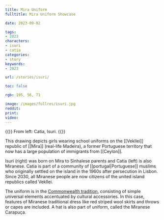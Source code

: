 ```yaml
---
title: Mira Uniform
fulltitle: Mira Uniform Showcase

date: 2023-09-02

tags:
- 2023
characters:
- isuri
- catia
categories:
- story
keywords:
- 2023

url: /stories/isuri/

toc: false

rgb: 195, 56, 71

image: /images/fullres/isuri.jpg
reddit:
print:
video:
---
```

{{<note caption>}}
From left: Catia, Isuri.
{{</note>}}

This drawing depicts girls wearing school uniforms on the [[Vekllei]] republic of  [[Mira]] (real-life Madeira), a former Portuguese territory that now has a large population of immigrants from [[Ceylon]].

Isuri (right) was born on Mira to Sinhalese parents and Catia (left) is also Miranese. Catia is part of a community of [[portugal|Portuguese]] muslims who originally settled on the island in the 1960s after persecution in Lisbon. Since 2030, all Miranese people are now citizens of the united island republics called Vekllei.

The uniform is in the [Commonwealth tradition](/education/), consisting of simple universal elements accentuated by cultural accessories. In this case, features of Miranese traditional dress like red striped wool skirts and throws or capes are included. A hat is also part of uniform, called the Miranese Carapuça.
